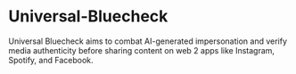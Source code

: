 # Universal-Bluecheck
Universal Bluecheck aims to combat AI-generated impersonation and verify media authenticity before sharing content on web 2 apps like Instagram, Spotify, and Facebook.
